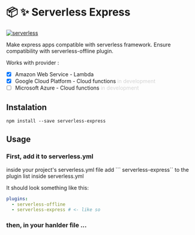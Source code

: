 # :package: :sparkles: Serverless Express
[![serverless](http://public.serverless.com/badges/v3.svg)](http://www.serverless.com)

Make express apps compatible with serverless framework. 
Ensure compatibility with serverless-offline plugin.

Works with provider :
  - [x] Amazon Web Service - Lambda
  - [x] Google Cloud Platform - Cloud functions <span style="color:lightgrey"> in development </span>
  - [ ] Microsoft Azure - Cloud functions <span style="color:lightgrey"> in development </span>

## Instalation

`npm install --save serverless-express`

## Usage

### First, add it to serverless.yml

inside your project's serverless.yml file add ``` serverless-express`` to the plugin list inside serverless.yml

It should look something like this:
```YAML
plugins:
  - serverless-offline
  - serverless-express # <- like so
```

### then, in your hanlder file ...

